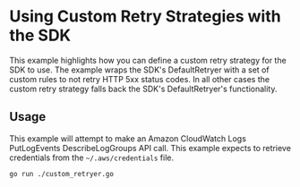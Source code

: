 # Using Custom Retry Strategies with the SDK

This example highlights how you can define a custom retry strategy for the SDK to use. The example wraps the SDK's DefaultRetryer with a set of custom rules to not retry HTTP 5xx status codes. In all other cases the custom retry strategy falls back the SDK's DefaultRetryer's functionality.

## Usage

This example will attempt to make an Amazon CloudWatch Logs  PutLogEvents DescribeLogGroups API call. This example expects to retrieve credentials from the `~/.aws/credentials` file.

```sh
go run ./custom_retryer.go
```
